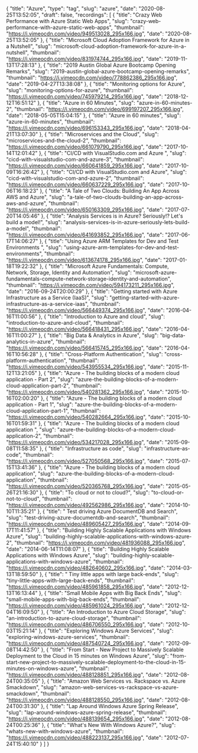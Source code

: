 {
  "title": "Azure",
  "type": "tag",
  "slug": "azure",
  "date": "2020-08-25T13:52:05",
  "draft": false,
  "recordings": [
    {
      "title": "Crazy Web Performance with Azure Static Web Apps",
      "slug": "crazy-web-performance-with-azure-static-web-apps",
      "thumbnail": "https://i.vimeocdn.com/video/949513028_295x166.jpg",
      "date": "2020-08-25T13:52:05"
    },
    {
      "title": "Microsoft Cloud Adoption Framework for Azure in a Nutshell",
      "slug": "microsoft-cloud-adoption-framework-for-azure-in-a-nutshell",
      "thumbnail": "https://i.vimeocdn.com/video/831974744_295x166.jpg",
      "date": "2019-11-13T17:28:13"
    },
    {
      "title": "2019 Austin Global Azure Bootcamp Opening Remarks",
      "slug": "2019-austin-global-azure-bootcamp-opening-remarks",
      "thumbnail": "https://i.vimeocdn.com/video/778862386_295x166.jpg",
      "date": "2019-04-27T13:38:08"
    },
    {
      "title": "Monitoring options for Azure",
      "slug": "monitoring-options-for-azure",
      "thumbnail": "https://i.vimeocdn.com/video/745979214_295x166.jpg",
      "date": "2018-12-12T16:51:12"
    },
    {
      "title": "Azure in 60 Minutes",
      "slug": "azure-in-60-minutes-2",
      "thumbnail": "https://i.vimeocdn.com/video/699197207_295x166.jpg",
      "date": "2018-05-05T15:04:15"
    },
    {
      "title": "Azure in 60 minutes",
      "slug": "azure-in-60-minutes",
      "thumbnail": "https://i.vimeocdn.com/video/696153343_295x166.jpg",
      "date": "2018-04-21T13:07:30"
    },
    {
      "title": "Microservices and the Cloud",
      "slug": "microservices-and-the-cloud-2",
      "thumbnail": "https://i.vimeocdn.com/video/661079790_295x166.jpg",
      "date": "2017-10-14T12:01:42"
    },
    {
      "title": "CI/CD with VisualStudio.com and Azure ",
      "slug": "cicd-with-visualstudio-com-and-azure-3",
      "thumbnail": "https://i.vimeocdn.com/video/660641859_295x166.jpg",
      "date": "2017-10-09T16:26:42"
    },
    {
      "title": "CI/CD with VisualStudio.com and Azure",
      "slug": "cicd-with-visualstudio-com-and-azure-2",
      "thumbnail": "https://i.vimeocdn.com/video/660637229_295x166.jpg",
      "date": "2017-10-06T16:18:23"
    },
    {
      "title": "A Tale of Two Clouds: Building An App Across AWS and Azure",
      "slug": "a-tale-of-two-clouds-building-an-app-across-aws-and-azure",
      "thumbnail": "https://i.vimeocdn.com/video/650163309_295x166.jpg",
      "date": "2017-07-20T14:05:46"
    },
    {
      "title": "Analysis Services is in Azure? Seriously!? Let's build a model!",
      "slug": "analysis-services-is-in-azure-seriously-lets-build-a-model",
      "thumbnail": "https://i.vimeocdn.com/video/641693852_295x166.jpg",
      "date": "2017-06-17T14:06:27"
    },
    {
      "title": "Using Azure ARM Templates for Dev and Test Environments ",
      "slug": "using-azure-arm-templates-for-dev-and-test-environments",
      "thumbnail": "https://i.vimeocdn.com/video/613674178_295x166.jpg",
      "date": "2017-01-18T19:22:32"
    },
    {
      "title": "Microsoft Azure Fundamentals: Compute, Network, Storage, Identity and Automation",
      "slug": "microsoft-azure-fundamentals-compute-network-storage-identity-and-automation",
      "thumbnail": "https://i.vimeocdn.com/video/594173211_295x166.jpg",
      "date": "2016-09-24T20:00:29"
    },
    {
      "title": "Getting started with Azure Infrastructure as a Service (IaaS)",
      "slug": "getting-started-with-azure-infrastructure-as-a-service-iaas",
      "thumbnail": "https://i.vimeocdn.com/video/566449374_295x166.jpg",
      "date": "2016-04-16T11:00:56"
    },
    {
      "title": "Introduction to Azure and cloud",
      "slug": "introduction-to-azure-and-cloud",
      "thumbnail": "https://i.vimeocdn.com/video/566418431_295x166.jpg",
      "date": "2016-04-16T11:00:27"
    },
    {
      "title": "Big Data & Analytics in Azure",
      "slug": "big-data-analytics-in-azure",
      "thumbnail": "https://i.vimeocdn.com/video/566415745_295x166.jpg",
      "date": "2016-04-16T10:56:28"
    },
    {
      "title": "Cross-Platform Authentication",
      "slug": "cross-platform-authentication",
      "thumbnail": "https://i.vimeocdn.com/video/543955534_295x166.jpg",
      "date": "2015-11-12T13:21:05"
    },
    {
      "title": "Azure - The building blocks of a modern cloud application - Part 2",
      "slug": "azure-the-building-blocks-of-a-modern-cloud-application-part-2",
      "thumbnail": "https://i.vimeocdn.com/video/540281362_295x166.jpg",
      "date": "2015-10-16T02:00:20"
    },
    {
      "title": "Azure - The building blocks of a modern cloud application - Part 1",
      "slug": "azure-the-building-blocks-of-a-modern-cloud-application-part-1",
      "thumbnail": "https://i.vimeocdn.com/video/540282664_295x166.jpg",
      "date": "2015-10-16T01:59:31"
    },
    {
      "title": "Azure - The building blocks of a modern cloud application ",
      "slug": "azure-the-building-blocks-of-a-modern-cloud-application-2",
      "thumbnail": "https://i.vimeocdn.com/video/534217028_295x166.jpg",
      "date": "2015-09-08T11:58:35"
    },
    {
      "title": "Infrastructure as code",
      "slug": "infrastructure-as-code",
      "thumbnail": "https://i.vimeocdn.com/video/527050568_295x166.jpg",
      "date": "2015-07-15T13:41:36"
    },
    {
      "title": "Azure - The building blocks of a modern cloud application",
      "slug": "azure-the-building-blocks-of-a-modern-cloud-application",
      "thumbnail": "https://i.vimeocdn.com/video/520365768_295x166.jpg",
      "date": "2015-05-26T21:16:30"
    },
    {
      "title": "To cloud or not to cloud?",
      "slug": "to-cloud-or-not-to-cloud",
      "thumbnail": "https://i.vimeocdn.com/video/492562986_295x166.jpg",
      "date": "2014-10-10T11:35:21"
    },
    {
      "title": " Test driving Azure DocumentDB and Search",
      "slug": "test-driving-azure-documentdb-and-search",
      "thumbnail": "https://i.vimeocdn.com/video/489605427_295x166.jpg",
      "date": "2014-09-17T11:41:57"
    },
    {
      "title": "Building Highly Scalable Applications with Windows Azure",
      "slug": "building-highly-scalable-applications-with-windows-azure-2",
      "thumbnail": "https://i.vimeocdn.com/video/481936088_295x166.jpg",
      "date": "2014-06-14T11:08:07"
    },
    {
      "title": "Building Highly Scalable Applications with Windows Azure",
      "slug": "building-highly-scalable-applications-with-windows-azure",
      "thumbnail": "https://i.vimeocdn.com/video/482640602_295x166.jpg",
      "date": "2014-03-13T18:59:50"
    },
    {
      "title": " Tiny little apps with large back-ends",
      "slug": "tiny-little-apps-with-large-back-ends",
      "thumbnail": "https://i.vimeocdn.com/video/485961858_295x166.jpg",
      "date": "2012-12-13T16:13:44"
    },
    {
      "title": "Small Mobile Apps with Big Back Ends",
      "slug": "small-mobile-apps-with-big-back-ends",
      "thumbnail": "https://i.vimeocdn.com/video/485961024_295x166.jpg",
      "date": "2012-12-04T16:09:50"
    },
    {
      "title": "An Introduction to Azure Cloud Storage",
      "slug": "an-introduction-to-azure-cloud-storage",
      "thumbnail": "https://i.vimeocdn.com/video/486706550_295x166.jpg",
      "date": "2012-10-03T15:21:14"
    },
    {
      "title": "Exploring Windows Azure Services",
      "slug": "exploring-windows-azure-services",
      "thumbnail": "https://i.vimeocdn.com/video/487540724_295x166.jpg",
      "date": "2012-09-08T14:42:50"
    },
    {
      "title": "From Start - New Project to Massively Scalable Deployment to the Cloud in 15 minutes on Windows Azure",
      "slug": "from-start-new-project-to-massively-scalable-deployment-to-the-cloud-in-15-minutes-on-windows-azure",
      "thumbnail": "https://i.vimeocdn.com/video/488128851_295x166.jpg",
      "date": "2012-08-24T00:35:05"
    },
    {
      "title": "Amazon Web Services vs. Rackspace vs. Azure Smackdown",
      "slug": "amazon-web-services-vs-rackspace-vs-azure-smackdown",
      "thumbnail": "https://i.vimeocdn.com/video/488128550_295x166.jpg",
      "date": "2012-08-24T00:31:30"
    },
    {
      "title": "Lap Around Windows Azure Spring Release",
      "slug": "lap-around-windows-azure-spring-release",
      "thumbnail": "https://i.vimeocdn.com/video/488139654_295x166.jpg",
      "date": "2012-08-24T00:25:36"
    },
    {
      "title": "What's New With Windows Azure?",
      "slug": "whats-new-with-windows-azure",
      "thumbnail": "https://i.vimeocdn.com/video/488223137_295x166.jpg",
      "date": "2012-07-24T15:40:10"
    }
  ]
}